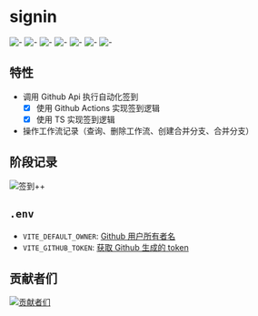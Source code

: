 # signin

[🤣]: https://img.shields.io/badge/🤣-blue
[签到]: https://img.shields.io/badge/签到-2D8CF0
[心情]: https://img.shields.io/badge/心情-19BE6B
[表情]: https://img.shields.io/badge/表情-ED3F14
[记录]: https://img.shields.io/badge/记录-FF7983
[天马行空]: https://img.shields.io/badge/天马行空-C872F2
[😎]: https://img.shields.io/badge/😎-26C2D7

![-][🤣] ![-][签到] ![-][心情] ![-][表情] ![-][记录] ![-][天马行空] ![-][😎]

## 特性

- 调用 Github Api 执行自动化签到
  - [x] 使用 Github Actions 实现签到逻辑
  - [x] 使用 TS 实现签到逻辑
- 操作工作流记录（查询、删除工作流、创建合并分支、合并分支）

## 阶段记录

![签到++](https://img.shields.io/badge/签到+618-19BE6B)

## `.env`

- `VITE_DEFAULT_OWNER`: [Github 用户所有者名](https://github.com/settings/profile)
- `VITE_GITHUB_TOKEN`: [获取 Github 生成的 token](https://github.com/settings/tokens/new)

## 贡献者们

[![贡献者们](https://contrib.rocks/image?repo=biaov/signin)](https://github.com/biaov/signin/graphs/contributors)
